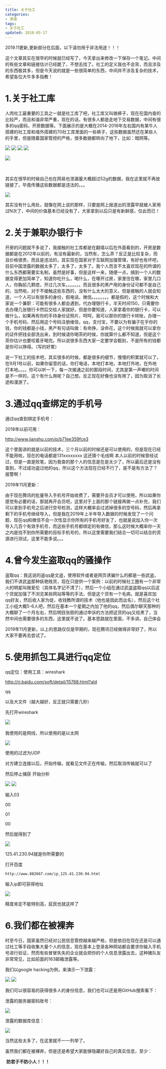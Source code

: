 ```yaml
---
title: 关于社工
categories:
- 渗透
tags:
- 关于社工
updated: 2018-05-17
---
```


2019.11更新,更新部分在后面，以下请勿用于非法用途！！！

这个文章其实在很早的时候就已经写了，今天拿出来修改一下保存一个笔记。中间的有些文章和链接估计已经跪了，不想去找了。社工的定义我也不会背，而且涉及的东西极其多，但是今天说的就是一些很简单的东西，中间并不涉及复杂的技术，希望各位大牛多多指教！



# 1.关于社工库

​	人肉社工最重要的工具之一就是社工库了吧，社工库又叫做裤子，现在在国内查的比较严，而且和谐非常严重，现在的话，有很多人都是走地下交易数据，中间有很多的qq密码，开房数据等。下面展示的是大概在2014-2016年左右国内有某牛人搭建的社工库和墙外搭建的70社工库里面的一些裤子，这些数据虽然还在某些人的手里，但是随着国家管控的严格，很多数据都转向了地下，比如：暗网等。

<img src="{{ site.url }}/assets//blog_images/2018/5月/社工_01.jpg"/>

<img src="{{ site.url }}/assets//blog_images/2018/5月/社工_02.jpg"/>

<img src="{{ site.url }}/assets//blog_images/2018/5月/社工_03.jpg"/>

<img src="{{ site.url }}/assets//blog_images/2018/5月/社工_04.jpg"/>

​    <img src="{{ site.url }}/assets//blog_images/2018/5月/社工_05.jpg"/>  

​                                      

其实在很早的时候自己也在网易也泄漏量大概超过52g的数据，我在这里就不再放链接了，毕竟传播这些数据都是违法的。。。

<img src="{{ site.url }}/assets//blog_images/2018/5月/社工_06.jpg"/>

其实没有什么用处，就像在网上说的那样，只要是网上报道出的泄露早就被人家用过N次了，中间的价值基本已经没有了，大家拿到以后只是有新鲜感，仅此而已！

# 2.关于兼职办银行卡

​	开房的问题就不多说了，我接触的社工库都是在翻墙以后在外面看到的，开房是数据都是在2012年以前的，有没有最新的，当然有，怎么弄？反正是比较复杂，而且价格很贵，而且是违法的，其实现在国家对于互联网加强管理，有好也有坏吧，目前中国泄露的数据太多了，太多了，太多了。我个人而言不太喜欢现在的所谓的什么东西都需要实名制，虽然是好事，但是这样一来，随便一点，搞到一个人的数据变得更加简单了，知道你吃什么，喝什么，在哪开过房，家里住在哪，家里几口人，你胸前几颗痣，开过几次车。。。。。。。而且很多的黑产用的身份证可都不是自己的，当然啦，对于不接触这些东西的，没有什么太大的意义，但是接触的人就会知道，一个人可以有很多的身份，假电话，微信。。。。。。。。都是假的，这个时候和大家说一个兼职：可能有很多人都会遇到，代办理银行卡，半天时间150，只需要你去办理几张银行卡然后交给人家就好。但是你要知道，人家拿着你的银行卡，可以做什么，如果再有你的手持身份证照片，呵呵，我可以那你的银行卡转账，办理一个手机号码，然后用这个号码注册维信，qq，支付宝，不要以为有骗子在乎你的钱，你的钱都是小钱，黑产有句话叫做：有命挣，没命花，这个时候我就可以拿你的证件把钱全部洗出来，到时候请你喝茶的时候，你就算什么都不知道，但是这个茶你估计也要咬着牙喝完。所以说很多东西大家一定要学会甄别，不是所有的钱都是你可以挣得。（写的好累）

​	说一下社工的技术吧，其实很多的时候，都是很多的细节，慢慢的积累就可以了，在9月1号以前，如果你留意的话，你打电话，本地打本地，本地打外地，在外地打本地。。。。你可以听一下，每一次接通之前的那段时间，尤其是第一声嘟的时间是不一样的，这个有什么用呢？自己想。反正现在好像也没有用了，因为取消了长途和漫游了。

# 3.通过qq查绑定的手机号

   通过qq查到绑定手机号：

2018年以前可用：

<http://www.jianshu.com/p/b71ee359fce3>

​	这个里面讲的就是以前的技术，三个月以前的时候还是可以使用的，但是现在已经不能用啦，现在的电话都是131xxxxxxxx   这还猜个毛线啊  本人以前的时候曾经试过，但是一直是败笔，因为我查的那个人的信息是在是太少了，所以最后还是没有查到，不过成功盗过他的qq，所以这个方法现在已经不行了，是不是有方法了？报警啊！

2019年11月更新：

​	由于现在腾讯的批量导入手机号开始收费了，需要开会员才可以使用，所以如果你感觉有必要的话，那就再开会员吧，这里对于上面的那个链接再做一点补充，我们可以拿到手机号之后进行空号检测，这样大概率会过滤掉很多的空号码，然后再拿剩下的手机号继续导入，但是我在2019年上半年导入数据的时候发现了一个问题，现在qq和微信不会一次性显示你所有的手机号好友了，也就是说加入你一次导入几百个有效手机号，而这些手机号都绑定的有微信，那么这时候大概率你一天之内是找不到你所需要的目标手机号的，所以这里需要我们结合一切可以结合的资源进行测试，这里不能多说。。。

# 4.曾今发生盗取qq的骚操作

​	盗取qq：我这说的盗qq是文盗，使用软件或者是网页诱骗什么的都是一些武盗，我们不讲武盗那种妖艳贱货，现在只提供一个案例：以前的时候社工圈有一个非常火的明星叫做爱伦（具体名字记不清了），然后一个小组在通过武盗盗取qq以后这个货就加强了不浏览某些网站等等的手法，但是这个货有一个毛病，就是喜欢加qq好友，然后收人家为徒，收钱教所谓的技术（他也是因此而出名），然后这个社工小组大概5-6人吧，然后在基本一个星期之内加了他的qq，然后偶尔聊天那种的大概聊了一个月左右，然后明目张胆的通过申诉的方法把这货的qq又给黑了，当然中间也需要很多的东西，这里就不说了。基本思路就在里面，不多讲。自己体会

2019年11月更新，以上的思路仅仅是早期的，现在腾讯已经做得非常好了，所以大家不要再去尝试了。

# 5.使用抓包工具进行qq定位

qq定位：使用工具：wireshark  

<http://rj.baidu.com/soft/detail/15788.html?ald>

qq

以及大文件（越大越好，反正就只需要几秒）

先打开wireshark  

​				 <img src="{{ site.url }}/assets//blog_images/2018/5月/社工_07.jpg"/>

 我使用的是网线，所以使用的是以太网

<img src="{{ site.url }}/assets//blog_images/2018/5月/社工_08.jpg"/>

使用的过滤为UDP

对方建立连接以后，开始传输，就看见文件正在传输，然后取消传输就可以了

 然后停止捕获   开始分析

<img src="{{ site.url }}/assets//blog_images/2018/5月/社工_09.jpg"/>

<img src="{{ site.url }}/assets//blog_images/2018/5月/社工_10.jpg"/>

输入03

00

01

00

然后就得到了

<img src="{{ site.url }}/assets//blog_images/2018/5月/社工_11.jpg"/>

125.41.230.94就是你所需要的

打开百度

```html
http://www.882667.com/ip_125.41.230.94.html
```

输入ip即可获得地址

<img src="{{ site.url }}/assets//blog_images/2018/5月/社工_12.jpg"/>

精度肯定不能特别高，屁民也就这样了

# 6.我们都在被裸奔

时至今日，国家虽然已经对公民信息管控越来越严格，但是依旧在现在还是可以通过社工等手段收集大量个人的信息，现在基本上登录各种网站都会要求你输入手机号进行验证，然而有些冒冒失失的企业就会把你的个人信息泄露出去，这种猪队友非常常见，比如前面的163邮箱泄露等。

我们以google hacking为例，来演示一下泄露：

<img src="{{ site.url }}/assets//blog_images/2018/5月/社工_13.jpg"/>

<img src="{{ site.url }}/assets//blog_images/2018/5月/社工_14.jpg"/>

我们可以很容易的获得很多人的身份信息，我们也可以还是用GitHub搜索看下：

泄露的服务器密码账号：

<img src="{{ site.url }}/assets//blog_images/2018/5月/社工_15.jpg"/>

泄露的数据库信息：

<img src="{{ site.url }}/assets//blog_images/2018/5月/社工_16.jpg"/>

 当然这些太多了，在这里就不一一列举了。

虽然我们都在被裸奔，但是还是希望大家能够隐藏好自己的真实信息，至少：

​					**防君子不防小人！！！**

 





​               




